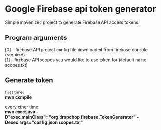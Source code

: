 # Google Firebase api token generator

Simple mavenized project to generate Firebase API access tokens. 

## Program arguments
[0] - firebase API project config file downloaded from firebase console (required)     
[1] - firebase API scopes you would like to use token for (default name scopes.txt)

## Generate token
first time:    
**mvn compile**   

every other time:    
**mvn exec:java -D"exec.mainClass"="org.dropchop.firebase.TokenGenerator" -Dexec.args="config.json scopes.txt"**
